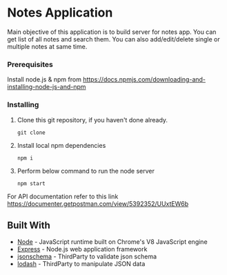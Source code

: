 # Notes Application

Main objective of this application is to build server for notes app. You can get list of all notes and search them. You can also add/edit/delete single or multiple notes at same time.

### Prerequisites

Install node.js & npm from https://docs.npmjs.com/downloading-and-installing-node-js-and-npm

### Installing

1. Clone this git repository, if you haven't done already.

   `git clone `

2. Install local npm dependencies

   `npm i`

3. Perform below command to run the node server 

   `npm start`

For API documentation refer to this link https://documenter.getpostman.com/view/5392352/UUxtEW6b

## Built With

* [Node](https://nodejs.org/en/) - JavaScript runtime built on Chrome's V8 JavaScript engine
* [Express](https://expressjs.com/) - Node.js web application framework
* [jsonschema](https://www.npmjs.com/package/jsonschema) - ThirdParty to validate json schema
* [lodash](https://lodash.com/) - ThirdParty to manipulate JSON data